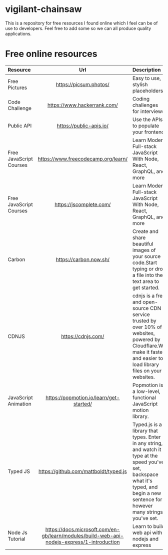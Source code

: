 # vigilant-chainsaw
This is a repository for free resources I found online which I feel can be of use to developers. Feel free to add some so we can all produce quality applications.

# Free online resources

| Resource      |            Url         |           Description            |
| :----------   | :---------------------: | :------------------------------- |
| Free Pictures | https://picsum.photos/ | Easy to use, stylish placeholders|
| Code Challenge| https://www.hackerrank.com/| Coding challenges for interviews|
|Public API | https://public-apis.io/ | Use the APIs to populate your frontend |
|Free JavaScript Courses| https://www.freecodecamp.org/learn/ | Learn Modern Full-stack JavaScript With Node, React, GraphQL, and more|
|Free JavaScript Courses| https://jscomplete.com/ | Learn Modern Full-stack JavaScript With Node, React, GraphQL, and more|
|Carbon | https://carbon.now.sh/ | Create and share beautiful images of your source code.Start typing or drop a file into the text area to get started.|
|CDNJS | https://cdnjs.com/ | cdnjs is a free and open-source CDN service trusted by over 10% of websites, powered by Cloudflare.We make it faster and easier to load library files on your websites. |
| JavaScript Animation | https://popmotion.io/learn/get-started/ | Popmotion is a low-level, functional JavaScript motion library.|
|Typed JS | https://github.com/mattboldt/typed.js | Typed.js is a library that types. Enter in any string, and watch it type at the speed you've set, backspace what it's typed, and begin a new sentence for however many strings you've set.|
| Node Js Tutorial| https://docs.microsoft.com/en-gb/learn/modules/build-web-api-nodejs-express/1-introduction | Learn to build web api with nodejs and express|
